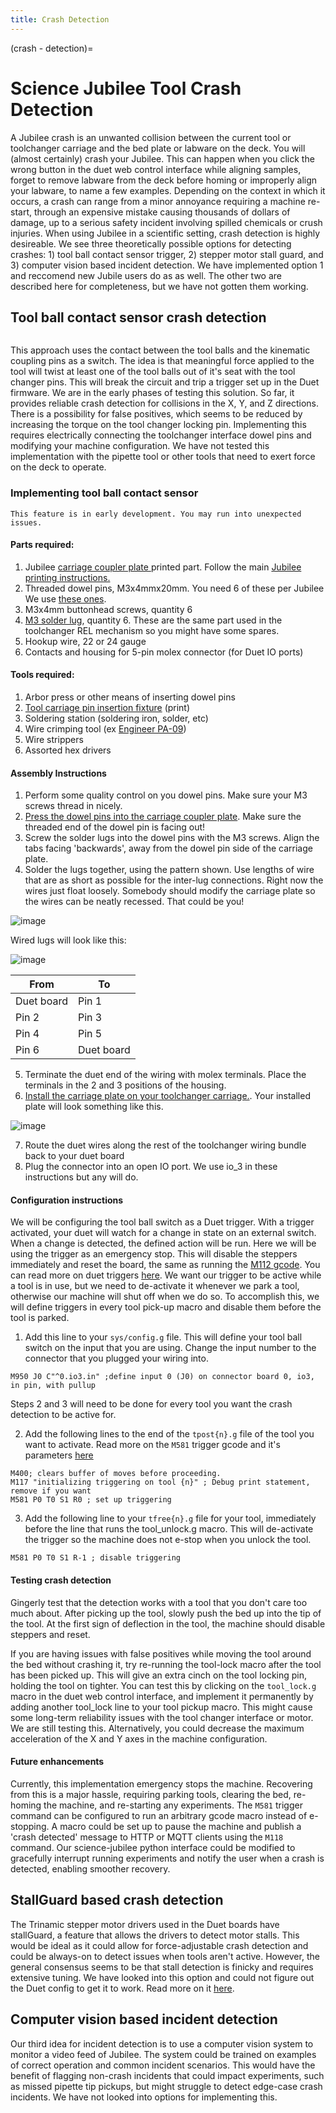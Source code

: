 ```yaml
---
title: Crash Detection
---
```


(crash - detection)=
# Science Jubilee Tool Crash Detection

A Jubilee crash is an unwanted collision between the current tool or toolchanger carriage and the bed plate or labware on the deck. You will (almost certainly) crash your Jubilee. This can happen when you click the wrong button in the duet web control interface while aligning samples, forget to remove labware from the deck before homing or improperly align your labware, to name a few examples. Depending on the context in which it occurs, a crash can range from a minor annoyance requiring a machine re-start, through an expensive mistake causing thousands of dollars of damage, up to a serious safety incident involving spilled chemicals or crush injuries. When using Jubilee in a scientific setting, crash detection is highly desireable. We see three theoretically possible options for detecting crashes: 1) tool ball contact sensor trigger, 2) stepper motor stall guard, and 3) computer vision based incident detection. We have implemented  option 1 and reccomend new Jubile users do as as well. The other two are described here for completeness, but we have not gotten them working.

## Tool ball contact sensor crash detection


```{youtube} IgjtlrmePy0
```

This approach uses the contact between the tool balls and the kinematic coupling pins as a switch. The idea is that meaningful force applied to the tool will twist at least one of the tool balls out of it's seat with the tool changer pins. This will break the circuit and trip a trigger set up in the Duet firmware. We are in the early phases of testing this solution. So far, it provides reliable crash detection for collisions in the X, Y, and Z directions. There is a possibility for false positives, which seems to be reduced by increasing the torque on the tool changer locking pin. Implementing this requires electrically connecting the toolchanger interface dowel pins and modifying your machine configuration. We have not tested this implementation with the pipette tool or other tools that need to exert force on the deck to operate.

### Implementing tool ball contact sensor

```{warning}
This feature is in early development. You may run into unexpected issues.
```

#### Parts required:
1. Jubilee [carriage coupler plate ](https://github.com/machineagency/jubilee/blob/main/frame/fabrication_exports/3d_printed_parts/toolchanger/toolchange_carriage/carriage_coupler_plate.STL) printed part. Follow the main [Jubilee printing instructions.](https://jubilee3d.com/index.php?title=3D_Printed_Parts#Default_Print_Settings)
2. Threaded dowel pins, M3x4mmx20mm. You need 6 of these per Jubilee We use [these ones](https://www.aliexpress.us/item/3256805293246699.html).
3. M3x4mm buttonhead screws, quantity 6
4. [M3 solder lug](https://www.digikey.com/en/products/detail/keystone-electronics/7328/316697?s=N4IgTCBcDaIMwDYC0B2OYAcSByAREAugL5A), quantity 6. These are the same part used in the toolchanger REL mechanism so you might have some spares.
5. Hookup wire, 22 or 24 gauge
6. Contacts and housing for 5-pin molex connector (for Duet IO ports)


#### Tools required:
1. Arbor press or other means of inserting dowel pins
2. [Tool carriage pin insertion fixture](https://github.com/machineagency/jubilee/blob/main/tools/assembly_fixtures/coupling_plate_pin_insertion_fixture.STL) (print)
3. Soldering station (soldering iron, solder, etc)
4. Wire crimping tool (ex [Engineer PA-09](https://www.amazon.com/ENGINEER-AWG32-AWG20-Connectors-Oil-Resistant-PA-09/dp/B002AVVO7K?th=1))
5. Wire strippers
6. Assorted hex drivers


#### Assembly Instructions

1. Perform some quality control on you dowel pins. Make sure your M3 screws thread in nicely.
2. [Press the dowel pins into the carriage coupler plate](./toolchanger_carriage.md#coupling-plate-assembly). Make sure the threaded end of the dowel pin is facing out!
3. Screw the solder lugs into the dowel pins with the M3 screws. Align the tabs facing 'backwards', away from the dowel pin side of the carriage plate.
4. Solder the lugs together, using the pattern shown. Use lengths of wire that are as short as possible for the inter-lug connections. Right now the wires just float loosely. Somebody should modify the carriage plate so the wires can be neatly recessed. That could be you!

![image](./_static/tool_plate_wiring.png)

Wired lugs will look like this:

![image](./_static/solder_lugs_wired.jpg)

| From | To |
|---| ---|
|Duet board | Pin 1|
| Pin 2 | Pin 3 |
|Pin 4 | Pin 5|
Pin 6 | Duet board |

5. Terminate the duet end of the wiring with molex terminals. Place the terminals in the 2 and 3 positions of the housing.
6. [Install the carriage plate on your toolchanger carriage.](./corexy.md#front-carriage-assembly). Your installed plate will look something like this.

![image](./_static/tool_plate_wired_installed.jpg)

7. Route the duet wires along the rest of the toolchanger wiring bundle back to your duet board
8. Plug the connector into an open IO port. We use io_3 in these instructions but any will do.


#### Configuration instructions

We will be configuring the tool ball switch as a Duet trigger. With a trigger activated, your duet will watch for a change in state on an external switch. When a change is detected, the defined action will be run. Here we will be using the trigger as an emergency stop. This will disable the steppers immediately and reset the board, the same as running the [M112 gcode](https://docs.duet3d.com/User_manual/Reference/Gcodes#m112-emergency-stop). You can read more on duet triggers [here](https://docs.duet3d.com/User_manual/Tuning/Triggers). We want our trigger to be active while a tool is in use, but we need to de-activate it whenever we park a tool, otherwise our machine will shut off when we do so. To accomplish this, we will define triggers in every tool pick-up macro and disable them before the tool is parked.

1. Add this line to your `sys/config.g` file. This will define your tool ball switch on the input that you are using. Change the input number to the connector that you plugged your wiring into.

```
M950 J0 C"^0.io3.in" ;define input 0 (J0) on connector board 0, io3, in pin, with pullup
```
Steps 2 and 3 will need to be done for every tool you want the crash detection to be active for.

2. Add the following lines to the end of the `tpost{n}.g` file of the tool you want to activate. Read more on the `M581` trigger gcode and it's parameters [here](https://docs.duet3d.com/User_manual/Reference/Gcodes#m581-configure-external-trigger)

```
M400; clears buffer of moves before proceeding.
M117 "initializing triggering on tool {n}" ; Debug print statement, remove if you want
M581 P0 T0 S1 R0 ; set up triggering
```

3. Add the following line to your `tfree{n}.g` file for your tool, immediately before the line that runs the tool_unlock.g macro. This will de-activate the trigger so the machine does not e-stop when you unlock the tool.

```
M581 P0 T0 S1 R-1 ; disable triggering
```

#### Testing crash detection

Gingerly test that the detection works with a tool that you don't care too much about. After picking up the tool, slowly push the bed up into the tip of the tool. At the first sign of deflection in the tool, the machine should disable steppers and reset.

If you are having issues with false positives while moving the tool around the bed without crashing it, try re-running the tool-lock macro after the tool has been picked up. This will give an extra cinch on the tool locking pin, holding the tool on tighter. You can test this by clicking on the `tool_lock.g` macro in the duet web control interface, and implement it permanently by adding another tool_lock line to your tool pickup macro. This might cause some long-term reliability issues with the tool changer interface or motor. We are still testing this. Alternatively, you could decrease the maximum acceleration of the X and Y axes in the machine configuration.


#### Future enhancements
Currently, this implementation emergency stops the machine. Recovering from this is a major hassle, requiring parking tools, clearing the bed, re-homing the machine, and re-starting any experiments. The `M581` trigger command can be configured to run an arbitrary gcode macro instead of e-stopping. A macro could be set up to pause the machine and publish a 'crash detected' message to HTTP or MQTT clients using the `M118` command. Our science-jubilee python interface could be modified to gracefully interrupt running experiments and notify the user when a crash is detected, enabling smoother recovery.

## StallGuard based crash detection


The Trinamic stepper motor drivers used in the Duet boards have stallGuard, a feature that allows the drivers to detect motor stalls. This would be ideal as it could allow for force-adjustable crash detection and could be always-on to detect issues when tools aren't active. However, the general consensus seems to be that stall detection is finicky and requires extensive tuning. We have looked into this option and could not figure out the Duet config to get it to work. Read more on it [here](https://docs.duet3d.com/User_manual/Connecting_hardware/Sensors_stall_detection).

## Computer vision based incident detection

Our third idea for incident detection is to use a computer vision system to monitor a video feed of Jubilee. The system could be trained on examples of correct operation and common incident scenarios. This would have the benefit of flagging non-crash incidents that could impact experiments, such as missed pipette tip pickups, but might struggle to detect edge-case crash incidents. We have not looked into options for implementing this.
